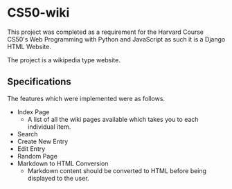 # CS50-wiki

This project was completed as a requirement for the Harvard Course CS50's Web Programming with Python and JavaScript as such it is a Django HTML Website.

The project is a wikipedia type website.

## Specifications

The features which were implemented were as follows.

- Index Page
  - A list of all the wiki pages available which takes you to each individual item.
- Search
- Create New Entry
- Edit Entry
- Random Page
- Markdown to HTML Conversion
  - Markdown content should be converted to HTML before being displayed to the user.


